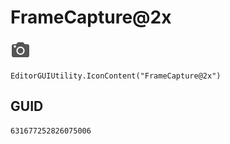 # FrameCapture@2x
![](/img/FrameCapture@2x.png)

``` CSharp
EditorGUIUtility.IconContent("FrameCapture@2x")
```
## GUID
```
631677252826075006
```
